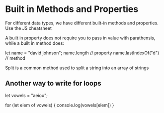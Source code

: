 # Built in Methods and Properties #
For different data types, we have different built-in methods and properties. Use the JS cheatsheet

A built in property does not require you to pass in value with parathensis, while a built in method does:

let name = "david johnson";
name.length // property
name.lastIndexOf("d") // method

Split is a common method used to split a string into an array of strings

## Another way to write for loops ##
let vowels = "aeiou";

for (let elem of vowels) {
  console.log(vowels[elem])
}

